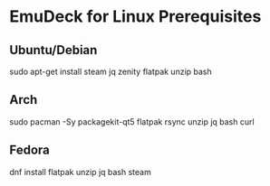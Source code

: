 # EmuDeck for Linux Prerequisites

## Ubuntu/Debian

sudo apt-get install steam jq zenity flatpak unzip bash

## Arch

sudo pacman -Sy packagekit-qt5 flatpak rsync unzip jq bash curl

## Fedora

dnf install flatpak unzip jq bash steam